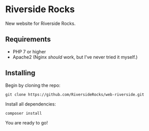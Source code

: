 # Riverside Rocks
New website for Riverside Rocks.

## Requirements

- PHP 7 or higher
- Apache2 (Nginx *should* work, but I've never tried it myself.)

## Installing

Begin by cloning the repo:

`git clone https://github.com/RiversideRocks/web-riverside.git`

Install all dependencies:

`composer install`

You are ready to go!